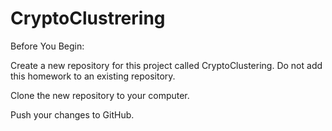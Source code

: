 # CryptoClustrering

Before You Begin: 

Create a new repository for this project called CryptoClustering. Do not add this homework to an existing repository.

Clone the new repository to your computer.

Push your changes to GitHub.



